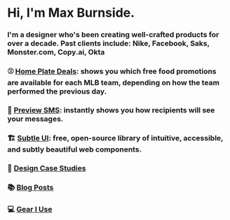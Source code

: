 # Hi, I'm Max Burnside.

### I'm a designer who's been creating well-crafted products for over a decade. Past clients include: Nike, Facebook, Saks, Monster.com, Copy.ai, Okta

### ⚾️ <a href="https://homeplatedeals.com#github_referral">Home Plate Deals</a>: shows you which free food promotions are available for each MLB team, depending on how the team performed the previous day.
### 💬 <a href="https://previewsms.com#github_referral" target="_blank">Preview SMS</a>: instantly shows you how recipients will see your messages.
### 🏗️ <a href="https://github.com/maxburnside/subtle_ui">Subtle UI</a>: free, open-source library of intuitive, accessible, and subtly beautiful web components.

### 🎨 <a href="https://maxburnside.com/work#github_referral">Design Case Studies</a>

### 📚 <a href="https://maxburnside.com/blog#github_referral">Blog Posts</a>

### 💻 <a href="https://maxburnside.com/gear#github_referral">Gear I Use</a>
